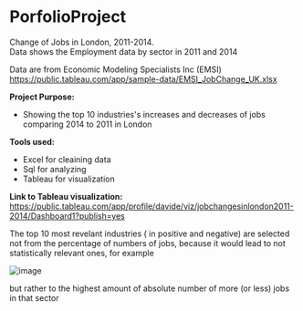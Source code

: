 # PorfolioProject
Change of Jobs in London, 2011-2014.		
Data shows the Employment data by sector in 2011 and 2014


Data are from Economic Modeling Specialists Inc (EMSI) https://public.tableau.com/app/sample-data/EMSI_JobChange_UK.xlsx

<b>Project Purpose:</b>
* Showing the top 10 industries's increases and decreases of jobs comparing 2014 to 2011 in London

<b>Tools used:</b>

* Excel for cleaining data
* Sql for analyzing
* Tableau for visualization

<b>Link to Tableau visualization:</b>
https://public.tableau.com/app/profile/davide/viz/jobchangesinlondon2011-2014/Dashboard1?publish=yes

The top 10 most revelant industries ( in positive and negative) are selected not from the percentage of numbers of jobs, because it would lead to not statistically relevant ones, for example

![image](https://user-images.githubusercontent.com/122736927/212935411-fc9d59ab-0360-43bd-bdc7-569dcbcd3127.png)

but rather to the highest amount of absolute number of more (or less) jobs in that sector

